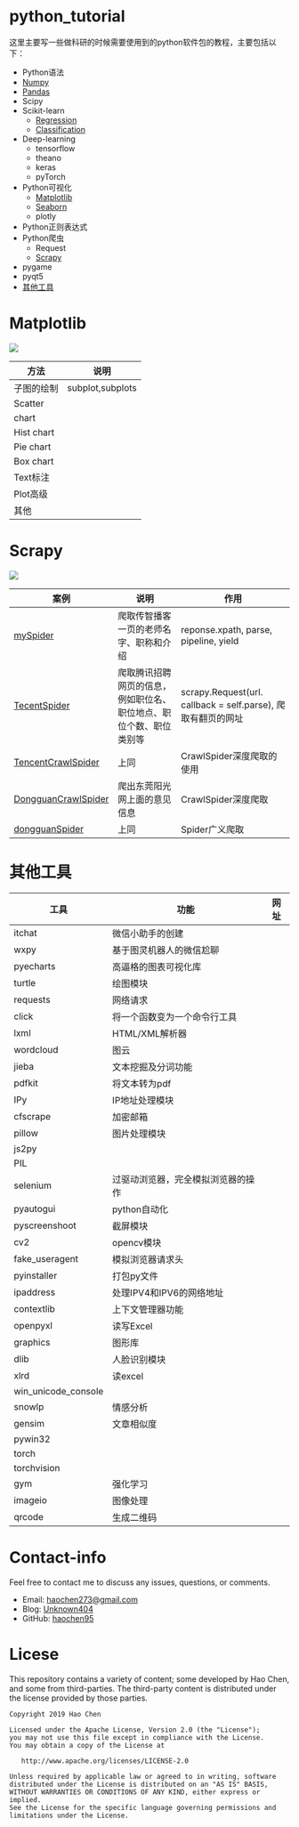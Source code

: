 # python_tutorial 

这里主要写一些做科研的时候需要使用到的python软件包的教程，主要包括以下：  

* Python语法  
* [Numpy](https://nbviewer.jupyter.org/github/haochen95/python_tutorial/blob/master/Numpy/numpy.ipynb)  
* [Pandas](https://nbviewer.jupyter.org/github/haochen95/python_tutorial/blob/master/Pandas/pandas.ipynb)  
* Scipy  
* Scikit-learn  
  * [Regression](https://nbviewer.jupyter.org/github/haochen95/python_tutorial/blob/master/Scikit-learn/Scikit-learning-Regression.ipynb)
  * [Classification](https://nbviewer.jupyter.org/github/haochen95/python_tutorial/blob/master/Scikit-learn/Scikit-learning-Classification.ipynb)
* Deep-learning  
  * tensorflow  
  * theano  
  * keras  
  * pyTorch
* Python可视化  
  * [Matplotlib](https://nbviewer.jupyter.org/github/haochen95/python_tutorial/blob/master/Python_Visualize/Scikit-learn-matplotlib-bar.ipynb)  
  * [Seaborn](https://github.com/haochen95/python_tutorial/blob/master/Python_Visualize/Seaborn.ipynb)  
  * plotly  
* Python正则表达式
* Python爬虫  
  * Request  
  * [Scrapy](#scrapy)  
* pygame  
* pyqt5
* [其他工具](#qita)  




# <span id = "matplotlib">Matplotlib</span>  

![](https://matplotlib.org/_static/logo2.png)

| 方法| 说明|  
|-----|-----|
| 子图的绘制| subplot,subplots|
| Scatter||  
|  chart||  
| Hist chart||  
| Pie chart||  
| Box chart||
| Text标注||  
| Plot高级||  
| 其他||  

# <span id = "scrapy">Scrapy</span>  

![](https://blog.scrapinghub.com/hs-fs/hubfs/Imported_Blog_Media/scrapy.png?width=300&name=scrapy.png)  

|案例|说明| 作用 |
|----|----|---|
|[mySpider](https://github.com/haochen95/python_tutorial/tree/master/Scrapy/mySpider)|爬取传智播客一页的老师名字、职称和介绍| reponse.xpath, parse, pipeline, yield|  
|[TecentSpider](https://github.com/haochen95/python_tutorial/tree/master/Scrapy/tecentJob)|爬取腾讯招聘网页的信息，例如职位名、职位地点、职位个数、职位类别等|scrapy.Request(url. callback = self.parse), 爬取有翻页的网址|  
|[TencentCrawlSpider](https://github.com/haochen95/python_tutorial/tree/master/Scrapy/tencentCrawlSpider)|上同|CrawlSpider深度爬取的使用|
|[DongguanCrawlSpider](https://github.com/haochen95/python_tutorial/tree/master/Scrapy/dongguan)|爬出东莞阳光网上面的意见信息|CrawlSpider深度爬取|
|[dongguanSpider](https://github.com/haochen95/python_tutorial/tree/master/Scrapy/dongguanSpider)|上同|Spider广义爬取|


# <span id = "qita">其他工具</span>  

|工具|功能|网址|  
|---|----|----|  
|itchat|微信小助手的创建||  
|wxpy|基于图灵机器人的微信尬聊||
|pyecharts|高逼格的图表可视化库||
|turtle|绘图模块||
|requests|网络请求||
|click|将一个函数变为一个命令行工具||
|lxml|HTML/XML解析器||
|wordcloud|图云||
|jieba|文本挖掘及分词功能||
|pdfkit|将文本转为pdf||
|IPy|IP地址处理模块||
|cfscrape|加密邮箱||
|pillow|图片处理模块||
|js2py|||
|PIL|||
|selenium|过驱动浏览器，完全模拟浏览器的操作||
|pyautogui|python自动化||
|pyscreenshoot|截屏模块||
|cv2|opencv模块||
|fake_useragent|模拟浏览器请求头||
|pyinstaller|打包py文件||
|ipaddress|处理IPV4和IPV6的网络地址||  
|contextlib|上下文管理器功能||  
|openpyxl|读写Excel||  
|graphics|图形库||
|dlib|人脸识别模块||
|xlrd|读excel||
|win_unicode_console||
|snowlp|情感分析||
|gensim|文章相似度||
|pywin32|||
|torch|||
|torchvision|||
|gym|强化学习||
|imageio|图像处理||
|qrcode|生成二维码||




# Contact-info  

Feel free to contact me to discuss any issues, questions, or comments.  

* Email: [haochen273@gmail.com](mailto:haochen273@gmail.com)
* Blog: [Unknown404](https://www.cnblogs.com/haochen273/)
* GitHub: [haochen95](https://github.com/haochen95)



# Licese  

This repository contains a variety of content; some developed by Hao Chen, and some from third-parties. The third-party content is distributed under the license provided by those parties.

```text  
Copyright 2019 Hao Chen

Licensed under the Apache License, Version 2.0 (the "License");
you may not use this file except in compliance with the License.
You may obtain a copy of the License at

   http://www.apache.org/licenses/LICENSE-2.0

Unless required by applicable law or agreed to in writing, software
distributed under the License is distributed on an "AS IS" BASIS,
WITHOUT WARRANTIES OR CONDITIONS OF ANY KIND, either express or implied.
See the License for the specific language governing permissions and
limitations under the License.
```
